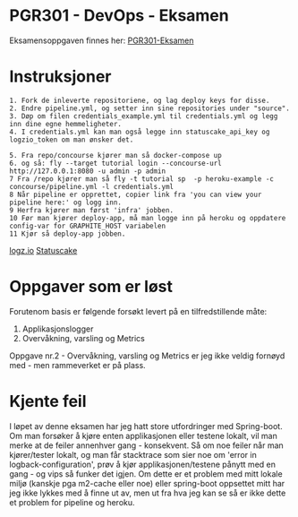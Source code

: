 # PGR301 - DevOps - Eksamen
Eksamensoppgaven finnes her: [PGR301-Eksamen](https://github.com/PGR301-2018/oppgave-eksamen)

# Instruksjoner
    1. Fork de inleverte repositoriene, og lag deploy keys for disse.
    2. Endre pipeline.yml, og setter inn sine repositories under "source".
    3. Døp om filen credentials_example.yml til credentials.yml og legg inn dine egne hemmeligheter.
    4. I credentials.yml kan man også legge inn statuscake_api_key og logzio_token om man ønsker det.

    5. Fra repo/concourse kjører man så docker-compose up
    6. og så: fly --target tutorial login --concourse-url http://127.0.0.1:8080 -u admin -p admin
    7 Fra /repo kjører man så fly -t tutorial sp  -p heroku-example -c concourse/pipeline.yml -l credentials.yml
	8 Når pipeline er opprettet, copier link fra 'you can view your pipeline here:' og logg inn.
	9 Herfra kjører man først 'infra' jobben.
	10 Før man kjører deploy-app, må man logge inn på heroku og oppdatere config-var for GRAPHITE_HOST variabelen
	11 Kjør så deploy-app jobben.
	
[logz.io](https://logz.io)
[Statuscake](https://www.statuscake.com/)

# Oppgaver som er løst
Forutenom basis er følgende forsøkt levert på en tilfredstillende måte:
1. Applikasjonslogger
2. Overvåkning, varsling og Metrics

Oppgave nr.2 - Overvåkning, varsling og Metrics er jeg ikke veldig fornøyd med - men rammeverket er på plass.

# Kjente feil
I løpet av denne eksamen har jeg hatt store utfordringer med Spring-boot. 
Om man forsøker å kjøre enten applikasjonen eller testene lokalt, vil man merke at de feiler annenhver gang - konsekvent. 
Så om noe feiler når man kjører/tester lokalt, og man får stacktrace som sier noe om 'error in logback-configuration', 
prøv å kjør applikasjonen/testene pånytt med en gang - og vips så funker det igjen. Om dette er et problem med mitt lokale 
miljø (kanskje pga m2-cache eller noe) eller spring-boot oppsettet mitt har jeg ikke lykkes med å finne ut av, 
men ut fra hva jeg kan se så er ikke dette et problem for pipeline og heroku.

